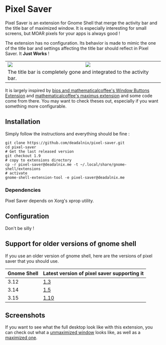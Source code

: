 Pixel Saver
===========

Pixel Saver is an extension for Gnome Shell that merge the activity bar and the title bar of maximized window. It is especially interesting for small screens, but MOAR pixels for your apps is always good !

The extension has no configuration. Its behavior is made to mimic the one of the title bar and settings affecting the title bar should reflect in Pixel Saver. It **Just Works** !

<table>
	<tr>
		<td><img src="https://raw.github.com/deadalnix/pixel-saver/master/title.png" /></td>
		<td><img src="https://raw.github.com/deadalnix/pixel-saver/master/icons.png" /></td>
	</tr>
	<tr>
		<td colspan="2">The title bar is completely gone and integrated to the activity bar.</td>
	</tr>
</table>

It is largely inspired by [bios and mathematicalcoffee's Window Buttons Extension](https://github.com/mathematicalcoffee/Gnome-Shell-Window-Buttons-Extension) and [mathematicalcoffee's maximus extension](https://bitbucket.org/mathematicalcoffee/maximus-gnome-shell-extension) and some code come from there. You may want to check theses out, especially if you want something more configurable.

Installation
------------

Simply follow the instructions and everything should be fine :

    git clone https://github.com/deadalnix/pixel-saver.git
    cd pixel-saver
    # Get the last released version
	git checkout 1.9
    # copy to extensions directory
    cp -r pixel-saver@deadalnix.me -t ~/.local/share/gnome-shell/extensions
    # activate
    gnome-shell-extension-tool -e pixel-saver@deadalnix.me

### Dependencies

Pixel Saver depends on Xorg's xprop utility.

Configuration
-------------

Don't be silly !

Support for older versions of gnome shell
-----------

If you use an older version of gnome shell, here are the versions of pixel saver that you should use.

| Gnome Shell | Latest version of pixel saver supporting it                        |
|-------------|--------------------------------------------------------------------|
| 3.12        | [1.3](https://github.com/deadalnix/pixel-saver/releases/tag/1.3)   |
| 3.14        | [1.5](https://github.com/deadalnix/pixel-saver/releases/tag/1.5)   |
| 3.15        | [1.10](https://github.com/deadalnix/pixel-saver/releases/tag/1.10) |

Screenshots
-----------

If you want to see what the full desktop look like with this extension, you can check out what a [unmaximized window](https://raw.github.com/deadalnix/pixel-saver/master/unmax.png) looks like, as well as a [maximized one](https://raw.github.com/deadalnix/pixel-saver/master/max.png).

